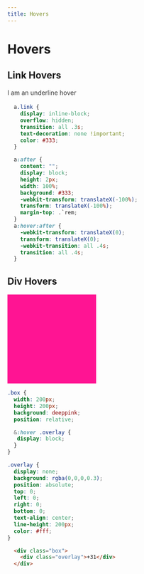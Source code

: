```yaml
---
title: Hovers
---
```


# Hovers

## Link Hovers

<style>
  a.link {
    display: inline-block;
    overflow: hidden;
    transition: all .3s;
    text-decoration: none !important;
    color: #333;
  }

  a.link:after {
    content: "";
    display: block;
    height: 2px;
    width: 100%;
    background: #333;
    -webkit-transform: translateX(-100%);
    transform: translateX(-100%);
    margin-top: .1rem;
  }
  a.link:hover:after {
    -webkit-transform: translateX(0);
    transform: translateX(0);
    -webkit-transition: all .4s;
    transition: all .4s;
  }
</style>

<div class="example">
  <a href="#" class="link">I am an underline hover</a>
</div>

``` scss
  a.link {
    display: inline-block;
    overflow: hidden;
    transition: all .3s;
    text-decoration: none !important;
    color: #333;
  }

  a:after {
    content: "";
    display: block;
    height: 2px;
    width: 100%;
    background: #333;
    -webkit-transform: translateX(-100%);
    transform: translateX(-100%);
    margin-top: .`rem;
  }
  a:hover:after {
    -webkit-transform: translateX(0);
    transform: translateX(0);
    -webkit-transition: all .4s;
    transition: all .4s;
  }
```

## Div Hovers

<style>
.box {
  width: 200px;
  height: 200px;
  background: deeppink;
  cursor: pointer;
  position: relative;
}

.box:hover .hover {
  display: block;
}
.hover {
  display: none;
  position: absolute;
  top: 0;
  left: 0;
  right: 0;
  bottom: 0;
  background: rgba(0,0,0,0.5);
  text-align: center;
  line-height: 200px;
  color: #fff;
  font-size: 30px;
  font-weight: bold;
}
</style>

<div class="example">
  <div class="box">
    <div class="hover">+31</div>
  </div>
</div>

``` scss
.box {
  width: 200px;
  height: 200px;
  background: deeppink;
  position: relative;

  &:hover .overlay {
   display: block;
  }
}

.overlay {
  display: none;
  background: rgba(0,0,0,0.3);
  position: absolute;
  top: 0;
  left: 0;
  right: 0;
  bottom: 0;
  text-align: center;
  line-height: 200px;
  color: #fff;
}
```

``` html
  <div class="box">
    <div class="overlay">+31</div>
  </div>
```